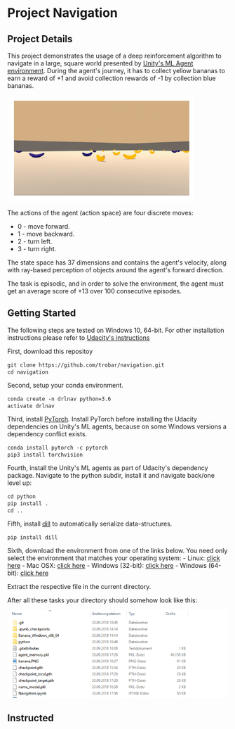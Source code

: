 # Project Navigation

## Project Details
This project demonstrates the usage of a deep reinforcement algorithm to navigate in a large, square world presented by [Unity's ML Agent environment](https://unity3d.com/de/machine-learning). During the agent's journey, it has to collect yellow bananas to earn a reward of +1 and avoid collection rewards of -1 by collection blue bananas. 

![Banana](banana.PNG)

The actions of the agent (action space) are four discrete moves:

* 0 - move forward.
* 1 - move backward.
* 2 - turn left.
* 3 - turn right.

The state space has 37 dimensions and contains the agent's velocity, along with ray-based perception of objects around the agent's forward direction. 

The task is episodic, and in order to solve the environment, the agent must get an average score of +13 over 100 consecutive episodes. 


## Getting Started

The following steps are tested on Windows 10, 64-bit. For other installation instructions please refer to [Udacity's instructions](https://github.com/udacity/deep-reinforcement-learning#dependencies)

First, download this repositoy

```
git clone https://github.com/trobar/navigation.git
cd navigation
```

Second, setup your conda environment.

```
conda create -n drlnav python=3.6
activate drlnav
```

Third, install [PyTorch](https://pytorch.org/get-started/locally/). Install PyTorch before installing the Udacity dependencies on Unity's ML agents, because on some Windows versions a dependency conflict exists.  


```
conda install pytorch -c pytorch
pip3 install torchvision

```

Fourth, install the Unity's ML agents as part of Udacity's dependency package. Navigate to the python subdir, install it and navigate back/one level up:

```
cd python
pip install .
cd ..
```

Fifth, install [dill](https://pypi.org/project/dill/) to automatically serialize data-structures.

```
pip install dill
```

Sixth, download the environment from one of the links below.  You need only select the environment that matches your operating system:
    - Linux: [click here](https://s3-us-west-1.amazonaws.com/udacity-drlnd/P1/Banana/Banana_Linux.zip)
    - Mac OSX: [click here](https://s3-us-west-1.amazonaws.com/udacity-drlnd/P1/Banana/Banana.app.zip)
    - Windows (32-bit): [click here](https://s3-us-west-1.amazonaws.com/udacity-drlnd/P1/Banana/Banana_Windows_x86.zip)
    - Windows (64-bit): [click here](https://s3-us-west-1.amazonaws.com/udacity-drlnd/P1/Banana/Banana_Windows_x86_64.zip)

Extract the respective file in the current directory. 

After all these tasks your directory should somehow look like this:

![Directory](dir.PNG)


## Instructed
